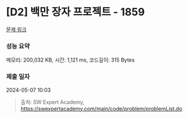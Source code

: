# [D2] 백만 장자 프로젝트 - 1859 

[문제 링크](https://swexpertacademy.com/main/code/problem/problemDetail.do?contestProbId=AV5LrsUaDxcDFAXc) 

### 성능 요약

메모리: 200,032 KB, 시간: 1,121 ms, 코드길이: 315 Bytes

### 제출 일자

2024-05-07 10:03



> 출처: SW Expert Academy, https://swexpertacademy.com/main/code/problem/problemList.do